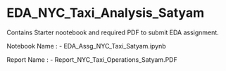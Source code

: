 # EDA_NYC_Taxi_Analysis_Satyam

Contains Starter nootebook and required PDF to submit EDA assignment.

Notebook Name : - EDA_Assg_NYC_Taxi_Satyam.ipynb

Report Name : - Report_NYC_Taxi_Operations_Satyam.PDF
